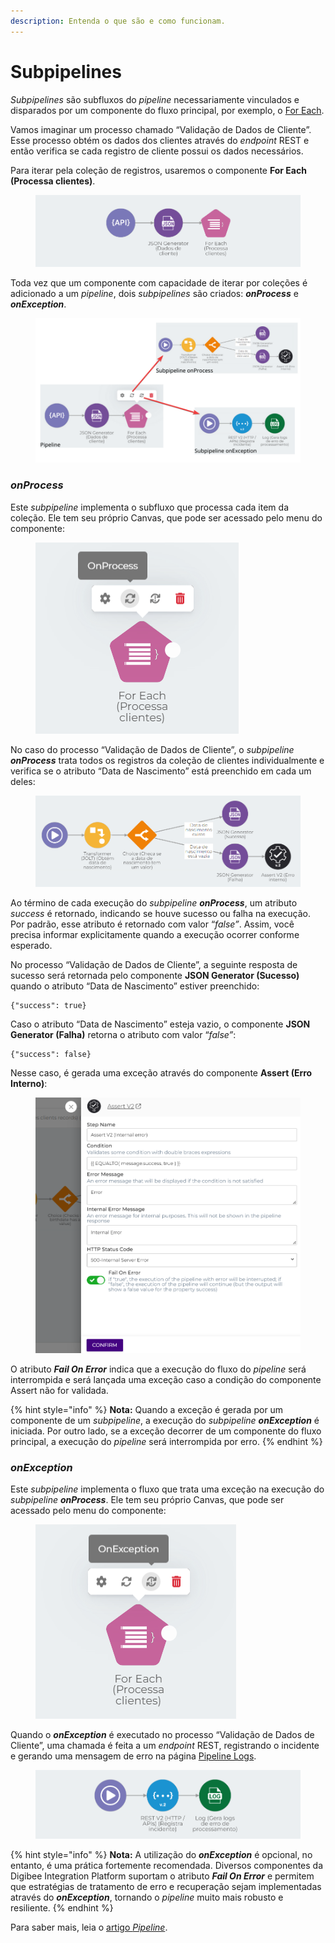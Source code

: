 ```yaml
---
description: Entenda o que são e como funcionam.
---
```


# Subpipelines

_Subpipelines_ são subfluxos do _pipeline_ necessariamente vinculados e disparados por um componente do fluxo principal, por exemplo, o [For Each](../../components/logic/for-each/).

Vamos imaginar um processo chamado “Validação de Dados de Cliente”. Esse processo obtém os dados dos clientes através do _endpoint_ REST e então verifica se cada registro de cliente possui os dados necessários.

Para iterar pela coleção de registros, usaremos o componente **For Each (Processa clientes)**.

<figure><img src="../../.gitbook/assets/image3 (2).png" alt=""><figcaption></figcaption></figure>

Toda vez que um componente com capacidade de iterar por coleções é adicionado a um _pipeline_, dois _subpipelines_ são criados: _**onProcess**_ e _**onException**_.

<figure><img src="../../.gitbook/assets/image7.png" alt=""><figcaption></figcaption></figure>

### _**onProcess**_ <a href="#onprocess" id="onprocess"></a>

Este _subpipeline_ implementa o subfluxo que processa cada item da coleção. Ele tem seu próprio Canvas, que pode ser acessado pelo menu do componente:

<figure><img src="../../.gitbook/assets/image5 (6).png" alt=""><figcaption></figcaption></figure>

No caso do processo “Validação de Dados de Cliente”, o _subpipeline **onProcess**_ trata todos os registros da coleção de clientes individualmente e verifica se o atributo “Data de Nascimento” está preenchido em cada um deles:

<figure><img src="../../.gitbook/assets/image6.png" alt=""><figcaption></figcaption></figure>

Ao término de cada execução do _subpipeline **onProcess**_, um atributo _success_ é retornado, indicando se houve sucesso ou falha na execução. Por padrão, esse atributo é retornado com valor “_false”_. Assim, você precisa informar explicitamente quando a execução ocorrer conforme esperado.

No processo “Validação de Dados de Cliente”, a seguinte resposta de sucesso será retornada pelo componente **JSON Generator (Sucesso)** quando o atributo “Data de Nascimento” estiver preenchido:

```
{"success": true}
```

Caso o atributo “Data de Nascimento” esteja vazio, o componente **JSON Generator (Falha)** retorna o atributo com valor “_false”_:

```
{"success": false}
```

Nesse caso, é gerada uma exceção através do componente **Assert (Erro Interno)**:

<figure><img src="../../.gitbook/assets/image4 (2).png" alt=""><figcaption></figcaption></figure>

O atributo _**Fail On Error**_ indica que a execução do fluxo do _pipeline_ será interrompida e será lançada uma exceção caso a condição do componente Assert não for validada.

{% hint style="info" %}
**Nota:** Quando a exceção é gerada por um componente de um _subpipeline_, a execução do _subpipeline **onException**_ é iniciada. Por outro lado, se a exceção decorrer de um componente do fluxo principal, a execução do _pipeline_ será interrompida por erro.
{% endhint %}

### _**onException**_ <a href="#onexception" id="onexception"></a>

Este _subpipeline_ implementa o fluxo que trata uma exceção na execução do _subpipeline **onProcess**_. Ele tem seu próprio Canvas, que pode ser acessado pelo menu do componente:

<figure><img src="../../.gitbook/assets/image1 (5).png" alt=""><figcaption></figcaption></figure>

Quando o _**onException**_ é executado no processo “Validação de Dados de Cliente”, uma chamada é feita a um _endpoint_ REST, registrando o incidente e gerando uma mensagem de erro na página [Pipeline Logs](../../monitor/pipeline-logs.md).

<figure><img src="../../.gitbook/assets/image2 (4).png" alt=""><figcaption></figcaption></figure>

{% hint style="info" %}
**Nota:** A utilização do _**onException**_ é opcional, no entanto, é uma prática fortemente recomendada. Diversos componentes da Digibee Integration Platform suportam o atributo _**Fail On Error**_ e permitem que estratégias de tratamento de erro e recuperação sejam implementadas através do _**onException**_, tornando o _pipeline_ muito mais robusto e resiliente.
{% endhint %}

Para saber mais, leia o [artigo ](https://docs.digibee.com/documentation/v/pt-br/build/pipelines)[_Pipeline_](https://docs.digibee.com/documentation/v/pt-br/build/pipelines).
